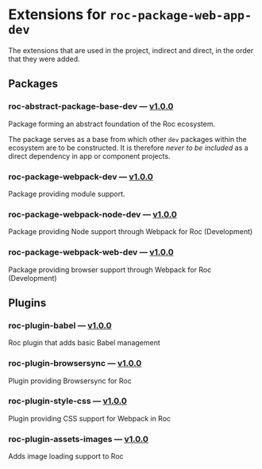 # Extensions for `roc-package-web-app-dev`

The extensions that are used in the project, indirect and direct, in the order that they were added.

## Packages
### roc-abstract-package-base-dev — [v1.0.0](https://www.npmjs.com/package/roc-abstract-package-base-dev)
Package forming an abstract foundation of the Roc ecosystem.

The package serves as a base from which other `dev` packages within the ecosystem are to be constructed.
It is therefore _never to be included_ as a direct dependency in app or component projects.

### roc-package-webpack-dev — [v1.0.0](https://www.npmjs.com/package/roc-package-webpack-dev)
Package providing module support.

### roc-package-webpack-node-dev — [v1.0.0](https://www.npmjs.com/package/roc-package-webpack-node-dev)
Package providing Node support through Webpack for Roc (Development)

### roc-package-webpack-web-dev — [v1.0.0](https://www.npmjs.com/package/roc-package-webpack-web-dev)
Package providing browser support through Webpack for Roc (Development)

## Plugins
### roc-plugin-babel — [v1.0.0](https://www.npmjs.com/package/roc-plugin-babel)
Roc plugin that adds basic Babel management

### roc-plugin-browsersync — [v1.0.0](https://www.npmjs.com/package/roc-plugin-browsersync)
Plugin providing Browsersync for Roc

### roc-plugin-style-css — [v1.0.0](https://www.npmjs.com/package/roc-plugin-style-css)
Plugin providing CSS support for Webpack in Roc

### roc-plugin-assets-images — [v1.0.0](https://www.npmjs.com/package/roc-plugin-assets-images)
Adds image loading support to Roc

